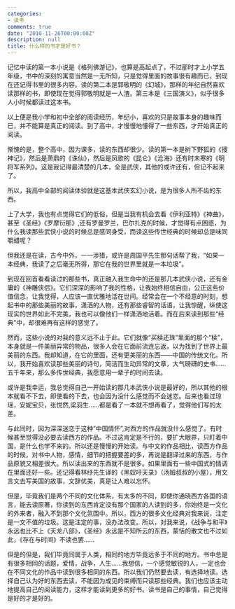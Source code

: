 ```yaml
---
categories:
- 读书
comments: true
date: "2010-11-26T00:00:00Z"
description: null
title: 什么样的书才是好书？
---
```

记忆中读的第一本小说是《格列佛游记》，也算是高起点了，不过那时才上小学五年级，书中的深刻的寓意当然是一无所知，只是觉得里面的故事很有趣而已，到现在还记得书里的很多内容。读的第二本是郭敬明的《幻城》，那样的年纪自然喜欢读那样的书，即使现在觉得郭敬明就是一人渣。第三本是《三国演义》，似乎很多人小时候都读过这本书。


以上便是我小学和初中全部的阅读经历，年纪小，喜欢的只是故事本身的趣味而已，并不能算是真正的阅读。到了高中，才慢慢地懂得了一些东西，才开始真正的阅读。

惭愧的是，整个高中，因为课多，读的东西却很少。读的第一本是树下野狐的《搜神记》，然后是萧鼎的《诛仙》，然后是凤歌的《昆仑》《沧海》还有时未寒的《明将军系列》。这是我记得最清楚的几本，全是武侠，其他的或许还有，但记不起来了。

所以，我高中全部的阅读体验就是这基本武侠玄幻小说，是为很多人所不齿的东西。

上了大学，我也有点觉得它们的低俗，但是当我有机会去看《伊利亚特》《神曲》，甚至《圣经》《罗摩衍那》,还有罗曼罗兰，巴尔扎克的时候，才觉得有点困惑，为什么我读那些武侠小说的时候总是感同身受，而读这些传世经典的时候却总是味同嚼蜡呢？

但我还是在读，古今中外，一一涉猎，或许是周国平先生那句话帮了我，“如果一本经典，我读了之后毫无所得，那它在我的世界里就是一本垃圾”。

到现在回首看看读过的那些书，真正融入我生命中的还是那几本武侠小说，还有金庸的《神雕侠侣》。它们深深的影响了我的性格，让我始终相信自由，公正这些价值信念，让我觉得，人应该一直优雅地活在世间。经常会在一个不经意的时刻，想起书中的那些美丽的故事，潇洒的人物，还有那些睿智的话语，让我惊醒，纵使这现实的世界如此不完美，我也可以像他们一样潇洒地活着。而在后来读到那些“经典”中，却很难再有这样的感觉了。

然而，这些小说的对我的意义远不止于此。它们就像“买椟还珠”里面的那个“椟”，本身就是一件美丽异常的物品，很多人会在它面前流连忘返，以为找到了世界上最美丽的东西。我却知道，在它的里面，还有更美丽的东西——中国的传统文化。所以，我开始喜欢读那些美丽的诗句，简洁而生动异常的文章，大气磅礴的史书……五千年来，那么多传世经典，我愿意用一辈子的时间去读。

或许是我幸运，我总觉得自己一开始读的那几本武侠小说是最好的，所以其他的根本就看不下去，即使看的下去，也会因为没什么感觉而不会迷恋。后来也看过琼瑶，安妮宝贝，张悦然,梁羽生……都是看了一本就不想再看了，觉得他们写的太差。

与此同时，因为深深迷恋于这种”中国情怀”,对西方的作品就没什么感觉了。有时候甚至觉得没必要去读西方的作品。不过这肯定是不行的，要扩大眼界，只盯着中国，是什么也学不来的。所以还是慢慢的开始读。与中文的作品相比，读西方作品的时候，对书中人物，感情，细节的把握要差的多，再说是翻译过来的东西，与作品原貌又相差很大。所以读出来的东西就不是很多。如果里面有一些中国式的情调在里面还好一些。还记得看林纾先生译的《黑奴吁天录》（汤姆叔叔的小屋），用文言文去写美国的故事，文辞优美，真是让人难以忘怀。

但是，毕竟我们是两个不同的文化体系，有太多的不同，即使你通晓西方各国的语言，能去读原著，你读到的东西肯定没有那个国家的人读到的多，你始终是一文化的外来者，融入不到那个文化氛围中。所以，西方的很多文化经典对我来说，注定是一文不值的垃圾。这是注定的事，没办法改变。所以，对我来说，《战争与和平》永远也比不上《天龙八部》，《圣经》永远是不知所云的东西，蒙恬的散文也不过如此，《存在与时间》不读也罢……

但是的但是，我们毕竟同属于人类，相同的地方毕竟远多于不同的地方。书中总是有很多相同的话题，爱情，战争，人生……我想信，一个感觉敏锐的人，一定也会在不同文化的作品中读到很多相同的东西。所以我们仍然要去读，有选择地读。选择自己认为好的东西去读，不能因为成见的束缚而只读那些经典。我们也应该主动地提高自己的阅读能力，这样才能读到更多的好书。读书是自己的事情，自己觉得是好的才是好的。
